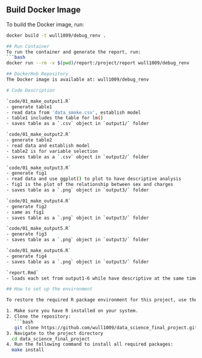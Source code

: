 ## Build Docker Image
To build the Docker image, run:
```bash
docker build -t wull1009/debug_renv .

## Run Container
To run the container and generate the report, run:
```bash
docker run --rm -v $(pwd)/report:/project/report wull1009/debug_renv

## DockerHub Repository
The Docker image is available at: wull1009/debug_renv

# Code Description

`code/01_make_output1.R`
- generate table1
- read data from 'data_smoke.csv', establish model
- table1 includes the table for lm()
- saves table as a `.csv` object in `output1/` folder

`code/01_make_output2.R`
- generate table2
- read data and establish model
- table2 is for variable selection
- saves table as a `.csv` object in `output2/` folder

`code/01_make_output3.R`
- generate fig1
- read data and use ggplot() to plot to have descriptive analysis
- fig1 is the plot of the relationship between sex and charges
- saves table as a `.png` object in `output3/` folder

`code/01_make_output4.R`
- generate fig2
- same as fig1
- saves table as a `.png` object in `output3/` folder

`code/01_make_output5.R`
- generate fig3
- saves table as a `.png` object in `output3/` folder

`code/01_make_output6.R`
- generate fig4
- saves table as a `.png` object in `output3/` folder

`report.Rmd`
- loads each set from output1-6 while have descriptive at the same time

## How to set up the environment

To restore the required R package environment for this project, use the following steps:

1. Make sure you have R installed on your system.
2. Clone the repository:
   ```bash
   git clone https://github.com/wull1009/data_science_final_project.git
3. Navigate to the project directory
  cd data_science_final_project
4. Run the following command to install all required packages:
  make install
